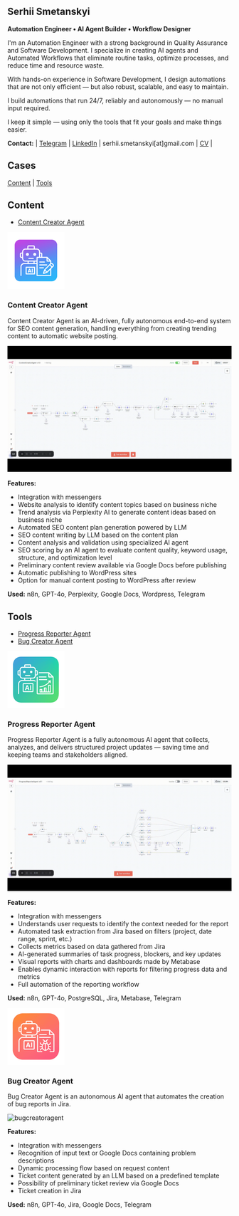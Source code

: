 ## Serhii Smetanskyi

**Automation Engineer • AI Agent Builder • Workflow Designer**

I'm an Automation Engineer with a strong background in Quality Assurance and Software Development. I specialize in creating AI agents and Automated Workflows that eliminate routine tasks, optimize processes, and reduce time and resource waste.

With hands-on experience in Software Development, I design automations that are not only efficient — but also robust, scalable, and easy to maintain.

I build automations that run 24/7, reliably and autonomously — no manual input required.

I keep it simple — using only the tools that fit your goals and make things easier.

**Contact:** | [Telegram](https://t.me/serhiismetanskyi) | [LinkedIn](https://www.linkedin.com/in/serhiismetanskyi/) | serhii.smetanskyi[at]gmail.com | [CV](https://serhiismetanskyi.cv/) |

## Cases

[Content](#content) | [Tools](#tools)

## Content

- [Content Creator Agent](#content-creator-agent)

![contentcreatoragenticon](/img/contentcreatoragenticon.png)

### Content Creator Agent

Content Creator Agent is an AI-driven, fully autonomous end-to-end system for SEO content generation, handling everything from creating trending content to automatic website posting.

![contentcreatoragent](/img/contentcreatoragent.gif)

**Features:** 
- Integration with messengers
- Website analysis to identify content topics based on business niche
- Trend analysis via Perplexity AI to generate content ideas based on business niche
- Automated SEO content plan generation powered by LLM
- SEO content writing by LLM based on the content plan
- Content analysis and validation using specialized AI agent
- SEO scoring by an AI agent to evaluate content quality, keyword usage, structure, and optimization level
- Preliminary content review available via Google Docs before publishing
- Automatic publishing to WordPress sites
- Option for manual content posting to WordPress after review

**Used:** n8n, GPT-4o, Perplexity, Google Docs, Wordpress, Telegram

## Tools

- [Progress Reporter Agent](#progress-reporter-agent)
- [Bug Creator Agent](#bug-creator-agent)

![progressreporteragenticon](/img/progressreporteragenticon.png)

### Progress Reporter Agent

Progress Reporter Agent is a fully autonomous AI agent that collects, analyzes, and delivers structured project updates — saving time and keeping teams and stakeholders aligned.

![progressreporteragent](/img/progressreporteragent.gif)

**Features:** 
- Integration with messengers
- Understands user requests to identify the context needed for the report
- Automated task extraction from Jira based on filters (project, date range, sprint, etc.)
- Collects metrics based on data gathered from Jira
- AI-generated summaries of task progress, blockers, and key updates
- Visual reports with charts and dashboards made by Metabase
- Enables dynamic interaction with reports for filtering progress data and metrics
- Full automation of the reporting workflow

**Used:** n8n, GPT-4o, PostgreSQL, Jira, Metabase, Telegram

![bugcreatoragenticon](/img/bugcreatoragenticon.png)

### Bug Creator Agent

Bug Creator Agent is an autonomous AI agent that automates the creation of bug reports in Jira.

![bugcreatoragent](/img/bugcreatoragent.gif)

**Features:** 
- Integration with messengers  
- Recognition of input text or Google Docs containing problem descriptions
- Dynamic processing flow based on request content 
- Ticket content generated by an LLM based on a predefined template
- Possibility of preliminary ticket review via Google Docs
- Ticket creation in Jira

**Used:** n8n, GPT-4o, Jira, Google Docs, Telegram
